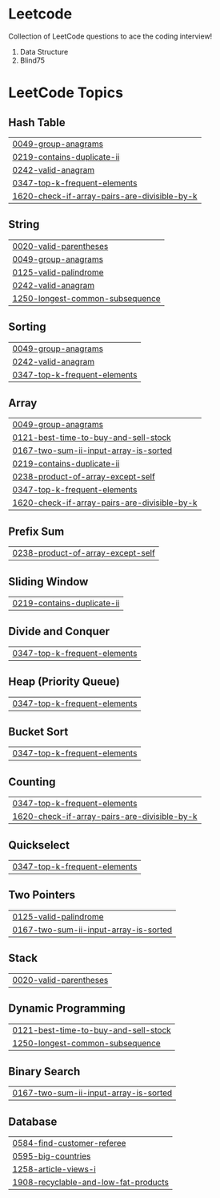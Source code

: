 # Leetcode
Collection of LeetCode questions to ace the coding interview! 
1. Data Structure
2. Blind75

<!---LeetCode Topics Start-->
# LeetCode Topics
## Hash Table
|  |
| ------- |
| [0049-group-anagrams](https://github.com/akshaya13/Leetcode/tree/master/0049-group-anagrams) |
| [0219-contains-duplicate-ii](https://github.com/akshaya13/Leetcode/tree/master/0219-contains-duplicate-ii) |
| [0242-valid-anagram](https://github.com/akshaya13/Leetcode/tree/master/0242-valid-anagram) |
| [0347-top-k-frequent-elements](https://github.com/akshaya13/Leetcode/tree/master/0347-top-k-frequent-elements) |
| [1620-check-if-array-pairs-are-divisible-by-k](https://github.com/akshaya13/Leetcode/tree/master/1620-check-if-array-pairs-are-divisible-by-k) |
## String
|  |
| ------- |
| [0020-valid-parentheses](https://github.com/akshaya13/Leetcode/tree/master/0020-valid-parentheses) |
| [0049-group-anagrams](https://github.com/akshaya13/Leetcode/tree/master/0049-group-anagrams) |
| [0125-valid-palindrome](https://github.com/akshaya13/Leetcode/tree/master/0125-valid-palindrome) |
| [0242-valid-anagram](https://github.com/akshaya13/Leetcode/tree/master/0242-valid-anagram) |
| [1250-longest-common-subsequence](https://github.com/akshaya13/Leetcode/tree/master/1250-longest-common-subsequence) |
## Sorting
|  |
| ------- |
| [0049-group-anagrams](https://github.com/akshaya13/Leetcode/tree/master/0049-group-anagrams) |
| [0242-valid-anagram](https://github.com/akshaya13/Leetcode/tree/master/0242-valid-anagram) |
| [0347-top-k-frequent-elements](https://github.com/akshaya13/Leetcode/tree/master/0347-top-k-frequent-elements) |
## Array
|  |
| ------- |
| [0049-group-anagrams](https://github.com/akshaya13/Leetcode/tree/master/0049-group-anagrams) |
| [0121-best-time-to-buy-and-sell-stock](https://github.com/akshaya13/Leetcode/tree/master/0121-best-time-to-buy-and-sell-stock) |
| [0167-two-sum-ii-input-array-is-sorted](https://github.com/akshaya13/Leetcode/tree/master/0167-two-sum-ii-input-array-is-sorted) |
| [0219-contains-duplicate-ii](https://github.com/akshaya13/Leetcode/tree/master/0219-contains-duplicate-ii) |
| [0238-product-of-array-except-self](https://github.com/akshaya13/Leetcode/tree/master/0238-product-of-array-except-self) |
| [0347-top-k-frequent-elements](https://github.com/akshaya13/Leetcode/tree/master/0347-top-k-frequent-elements) |
| [1620-check-if-array-pairs-are-divisible-by-k](https://github.com/akshaya13/Leetcode/tree/master/1620-check-if-array-pairs-are-divisible-by-k) |
## Prefix Sum
|  |
| ------- |
| [0238-product-of-array-except-self](https://github.com/akshaya13/Leetcode/tree/master/0238-product-of-array-except-self) |
## Sliding Window
|  |
| ------- |
| [0219-contains-duplicate-ii](https://github.com/akshaya13/Leetcode/tree/master/0219-contains-duplicate-ii) |
## Divide and Conquer
|  |
| ------- |
| [0347-top-k-frequent-elements](https://github.com/akshaya13/Leetcode/tree/master/0347-top-k-frequent-elements) |
## Heap (Priority Queue)
|  |
| ------- |
| [0347-top-k-frequent-elements](https://github.com/akshaya13/Leetcode/tree/master/0347-top-k-frequent-elements) |
## Bucket Sort
|  |
| ------- |
| [0347-top-k-frequent-elements](https://github.com/akshaya13/Leetcode/tree/master/0347-top-k-frequent-elements) |
## Counting
|  |
| ------- |
| [0347-top-k-frequent-elements](https://github.com/akshaya13/Leetcode/tree/master/0347-top-k-frequent-elements) |
| [1620-check-if-array-pairs-are-divisible-by-k](https://github.com/akshaya13/Leetcode/tree/master/1620-check-if-array-pairs-are-divisible-by-k) |
## Quickselect
|  |
| ------- |
| [0347-top-k-frequent-elements](https://github.com/akshaya13/Leetcode/tree/master/0347-top-k-frequent-elements) |
## Two Pointers
|  |
| ------- |
| [0125-valid-palindrome](https://github.com/akshaya13/Leetcode/tree/master/0125-valid-palindrome) |
| [0167-two-sum-ii-input-array-is-sorted](https://github.com/akshaya13/Leetcode/tree/master/0167-two-sum-ii-input-array-is-sorted) |
## Stack
|  |
| ------- |
| [0020-valid-parentheses](https://github.com/akshaya13/Leetcode/tree/master/0020-valid-parentheses) |
## Dynamic Programming
|  |
| ------- |
| [0121-best-time-to-buy-and-sell-stock](https://github.com/akshaya13/Leetcode/tree/master/0121-best-time-to-buy-and-sell-stock) |
| [1250-longest-common-subsequence](https://github.com/akshaya13/Leetcode/tree/master/1250-longest-common-subsequence) |
## Binary Search
|  |
| ------- |
| [0167-two-sum-ii-input-array-is-sorted](https://github.com/akshaya13/Leetcode/tree/master/0167-two-sum-ii-input-array-is-sorted) |
## Database
|  |
| ------- |
| [0584-find-customer-referee](https://github.com/akshaya13/Leetcode/tree/master/0584-find-customer-referee) |
| [0595-big-countries](https://github.com/akshaya13/Leetcode/tree/master/0595-big-countries) |
| [1258-article-views-i](https://github.com/akshaya13/Leetcode/tree/master/1258-article-views-i) |
| [1908-recyclable-and-low-fat-products](https://github.com/akshaya13/Leetcode/tree/master/1908-recyclable-and-low-fat-products) |
<!---LeetCode Topics End-->